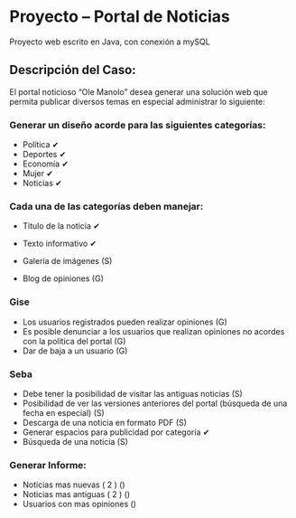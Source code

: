 # Proyecto – Portal de Noticias

Proyecto web escrito en Java, con conexión a mySQL

## Descripción del Caso:

El portal noticioso “Ole Manolo” desea generar una solución web que permita publicar diversos temas en especial administrar lo siguiente:

### Generar un diseño acorde para las siguientes categorías:

 + Política ✔
 + Deportes ✔
 + Economía ✔
 + Mujer    ✔
 + Noticias ✔

### Cada una de las categorías deben manejar:

 + Titulo de la noticia ✔
 + Texto informativo    ✔
 + Galería de imágenes (S)

 + Blog de opiniones (G)


### Gise
* Los usuarios registrados pueden realizar opiniones (G)
* Es posible denunciar a los usuarios que realizan opiniones no acordes con la política del portal (G)
* Dar de baja a un usuario (G)

### Seba
* Debe tener la posibilidad de visitar las antiguas noticias (S)
* Posibilidad de ver las versiones anteriores del portal (búsqueda de una fecha en especial) (S)
* Descarga de una noticia en formato PDF (S)
* Generar espacios para publicidad por categoría ✔
* Búsqueda de una noticia (S)


### Generar Informe:
 + Noticias mas nuevas ( 2 ) ()
 + Noticias mas antiguas ( 2 ) ()
 + Usuarios con mas opiniones ()
